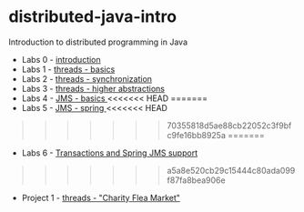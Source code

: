 distributed-java-intro
======================

Introduction to distributed programming in Java

- Labs 0 - [introduction](0-introduction/README.md)
- Labs 1 - [threads - basics](1-threads-basics/README.md)
- Labs 2 - [threads - synchronization](2-threads-synchronization/README.md)
- Labs 3 - [threads - higher abstractions](3-threads-higher-abstractions/README.md)
- Labs 4 - [JMS - basics ](4-JMS-basics/README.md)
<<<<<<< HEAD
=======
- Labs 5 - [JMS - spring ](5-spring-jms/README.md)
<<<<<<< HEAD
>>>>>>> 70355818d5ae88cb22052c3f9bfc9fe16bb8925a
=======
- Labs 6 - [Transactions and Spring JMS support](6-tx-spring-jms/README.md)
>>>>>>> a5a8e520cb29c15444c80ada099f87fa8bea906e
- Project 1 - [threads - "Charity Flea Market"](projects/1-threads/README.md)
